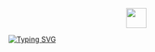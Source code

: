 <p align="center">
    <img src="https://media2.giphy.com/media/uIsXfTXW4gI7DYmzqy/giphy.gif?cid=790b76117fe0a9388eeeba65ccd3d624e8841591dd87d13e&rid=giphy.gif&ct=s" width="40">
    
<a href="https://git.io/typing-svg"><img src="https://readme-typing-svg.demolab.com?font=League+Script&size=40&pause=1000&color=AACEFFFF&center=true&width=500&height=100&lines=heyyyyy+++y'all!!" alt="Typing SVG" /></a>
</p>
